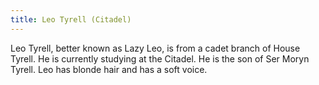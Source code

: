 ```yaml
---
title: Leo Tyrell (Citadel)
---
```


Leo Tyrell, better known as Lazy Leo, is from a cadet branch of House Tyrell. He is currently studying at the Citadel. He is the son of Ser Moryn Tyrell. Leo has blonde hair and has a soft voice. 


